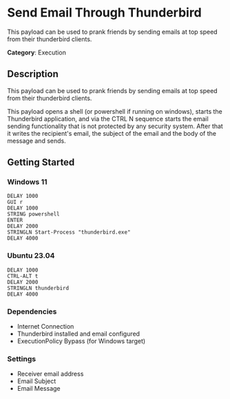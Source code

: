 # Send Email Through Thunderbird

This payload can be used to prank friends by sending emails at top speed from their thunderbird clients.

**Category**: Execution

## Description

This payload can be used to prank friends by sending emails at top speed from their thunderbird clients.

This payload opens a shell (or powershell if running on windows), starts the Thunderbird application, and via the CTRL N sequence starts the email sending functionality that is not protected by any security system. After that it writes the recipient's email, the subject of the email and the body of the message and sends.

## Getting Started

### Windows 11

```DuckyScript
DELAY 1000
GUI r
DELAY 1000
STRING powershell
ENTER
DELAY 2000
STRINGLN Start-Process "thunderbird.exe"
DELAY 4000
```

### Ubuntu 23.04

```DuckyScript
DELAY 1000
CTRL-ALT t
DELAY 2000
STRINGLN thunderbird
DELAY 4000
```

### Dependencies

* Internet Connection
* Thunderbird installed and email configured
* ExecutionPolicy Bypass (for Windows target)

### Settings

- Receiver email address
- Email Subject
- Email Message
